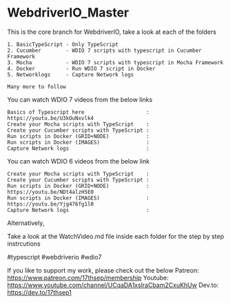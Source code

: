 # WebdriverIO_Master
This is the core branch for WebdriverIO, take a look at each of the folders 

    1. BasicTypeScript - Only TypeScript
    2. Cucumber        - WDIO 7 scripts with typescript in Cucumber Framework
    3. Mocha           - WDIO 7 scripts with typescript in Mocha Framework
    4. Docker          - Run WDIO 7 script in Docker
    5. Networklogs     - Capture Network logs 

    Many more to follow

You can watch WDIO 7 videos from the below links

    Basics of Typescript here                    : https://youtu.be/U3kOuNxvlk4
    Create your Mocha scripts with TypeScript    :
    Create your Cucumber scripts with TypeScript :
    Run scripts in Docker (GRID+NODE)            :
    Run scripts in Docker (IMAGES)               :
    Capture Network logs                         :

You can watch WDIO 6 videos from the below link
    
    Create your Mocha scripts with TypeScript    :
    Create your Cucumber scripts with TypeScript :
    Run scripts in Docker (GRID+NODE)            : https://youtu.be/NDt4alzH5E0
    Run scripts in Docker (IMAGES)               : https://youtu.be/Yjg476fg1l0
    Capture Network logs                         : 

Alternatively,

Take a look at the WatchVideo.md file inside each folder for the step by step instrcutions

#typescript #webdriverio #wdio7

If you like to support my work, please check out the below
Patreon: https://www.patreon.com/17thsep/membership 
Youtube: https://www.youtube.com/channel/UCqaDA1xslraCbam2CxuKhUw 
Dev.to: https://dev.to/17thsep1 
